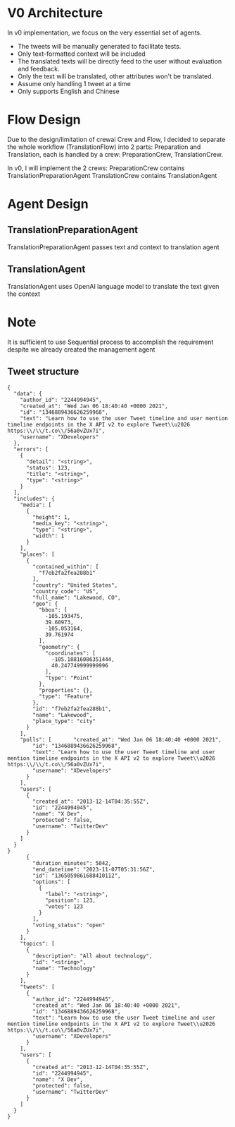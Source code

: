 # V0 Architecture

In v0 implementation, we focus on the very essential set of agents.

- The tweets will be manually generated to facilitate tests.
- Only text-formatted context will be included
- The translated texts will be directly feed to the user without evaluation and feedback.
- Only the text will be translated, other attributes won't be translated.
- Assume only handling 1 tweet at a time
- Only supports English and Chinese

# Flow Design

Due to the design/limitation of crewai Crew and Flow, I decided to separate the whole workflow (TranslationFlow) into 2 parts: Preparation and Translation, each is handled by a crew: PreparationCrew, TranslationCrew.

In v0, I will implement the 2 crews:
PreparationCrew contains TranslationPreparationAgent
TranslationCrew contains TranslationAgent

# Agent Design

## TranslationPreparationAgent

TranslationPreparationAgent passes text and context to translation agent

## TranslationAgent

TranslationAgent uses OpenAI language model to translate the text given the context

# Note

It is sufficient to use Sequential process to accomplish the requirement despite we already created the management agent

## Tweet structure

```
{
  "data": {
    "author_id": "2244994945",
    "created_at": "Wed Jan 06 18:40:40 +0000 2021",
    "id": "1346889436626259968",
    "text": "Learn how to use the user Tweet timeline and user mention timeline endpoints in the X API v2 to explore Tweet\\u2026 https:\\/\\/t.co\\/56a0vZUx7i",
    "username": "XDevelopers"
  },
  "errors": [
    {
      "detail": "<string>",
      "status": 123,
      "title": "<string>",
      "type": "<string>"
    }
  ],
  "includes": {
    "media": [
      {
        "height": 1,
        "media_key": "<string>",
        "type": "<string>",
        "width": 1
      }
    ],
    "places": [
      {
        "contained_within": [
          "f7eb2fa2fea288b1"
        ],
        "country": "United States",
        "country_code": "US",
        "full_name": "Lakewood, CO",
        "geo": {
          "bbox": [
            -105.193475,
            39.60973,
            -105.053164,
            39.761974
          ],
          "geometry": {
            "coordinates": [
              -105.18816086351444,
              40.247749999999996
            ],
            "type": "Point"
          },
          "properties": {},
          "type": "Feature"
        },
        "id": "f7eb2fa2fea288b1",
        "name": "Lakewood",
        "place_type": "city"
      }
    ],
    "polls": [       "created_at": "Wed Jan 06 18:40:40 +0000 2021",
        "id": "1346889436626259968",
        "text": "Learn how to use the user Tweet timeline and user mention timeline endpoints in the X API v2 to explore Tweet\\u2026 https:\\/\\/t.co\\/56a0vZUx7i",
        "username": "XDevelopers"
      }
    ],
    "users": [
      {
        "created_at": "2013-12-14T04:35:55Z",
        "id": "2244994945",
        "name": "X Dev",
        "protected": false,
        "username": "TwitterDev"
      }
    ]
  }
}
      {
        "duration_minutes": 5042,
        "end_datetime": "2023-11-07T05:31:56Z",
        "id": "1365059861688410112",
        "options": [
          {
            "label": "<string>",
            "position": 123,
            "votes": 123
          }
        ],
        "voting_status": "open"
      }
    ],
    "topics": [
      {
        "description": "All about technology",
        "id": "<string>",
        "name": "Technology"
      }
    ],
    "tweets": [
      {
        "author_id": "2244994945",
        "created_at": "Wed Jan 06 18:40:40 +0000 2021",
        "id": "1346889436626259968",
        "text": "Learn how to use the user Tweet timeline and user mention timeline endpoints in the X API v2 to explore Tweet\\u2026 https:\\/\\/t.co\\/56a0vZUx7i",
        "username": "XDevelopers"
      }
    ],
    "users": [
      {
        "created_at": "2013-12-14T04:35:55Z",
        "id": "2244994945",
        "name": "X Dev",
        "protected": false,
        "username": "TwitterDev"
      }
    ]
  }
}
```
